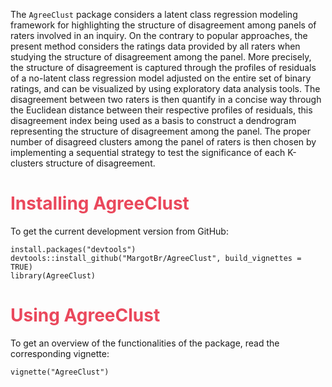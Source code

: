 The `AgreeClust` package considers a latent class regression modeling framework for highlighting the structure of disagreement among panels of raters involved in an inquiry. On the contrary to popular approaches, the present method considers the ratings data provided by all raters when studying the structure of disagreement among the panel. More precisely, the structure of disagreement is captured through the profiles of residuals of a no-latent class regression model adjusted on the entire set of binary ratings, and can be visualized by using exploratory data analysis tools. The disagreement between two raters is then quantify in a concise way through the Euclidean distance between their respective profiles of residuals, this disagreement index being used as a basis to construct a dendrogram representing the structure of disagreement among the panel. The proper number of disagreed clusters among the panel of raters is then chosen by implementing a sequential strategy to test the significance of each K-clusters structure of disagreement.

# <span style="color: #EA485C">Installing AgreeClust</span>

To get the current development version from GitHub:

  ```{r eval=FALSE}
install.packages("devtools")
devtools::install_github("MargotBr/AgreeClust", build_vignettes = TRUE)
library(AgreeClust)
```

# <span style="color: #EA485C">Using AgreeClust</span>

To get an overview of the functionalities of the package, read the corresponding vignette:

  ```{r eval=FALSE}
vignette("AgreeClust")
```
